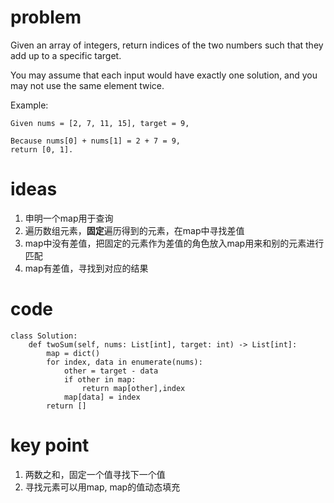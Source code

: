 # problem

Given an array of integers, return indices of the two numbers such that they add up to a specific target.

You may assume that each input would have exactly one solution, and you may not use the same element twice.

Example:

```
Given nums = [2, 7, 11, 15], target = 9,

Because nums[0] + nums[1] = 2 + 7 = 9,
return [0, 1].
```



# ideas

1. 申明一个map用于查询
2. 遍历数组元素，**固定**遍历得到的元素，在map中寻找差值
3. map中没有差值，把固定的元素作为差值的角色放入map用来和别的元素进行匹配
4. map有差值，寻找到对应的结果



# code

```
class Solution:
    def twoSum(self, nums: List[int], target: int) -> List[int]:
        map = dict()
        for index, data in enumerate(nums):
            other = target - data
            if other in map:
                return map[other],index
            map[data] = index
        return []
```



# key point

1. 两数之和，固定一个值寻找下一个值
2. 寻找元素可以用map, map的值动态填充



